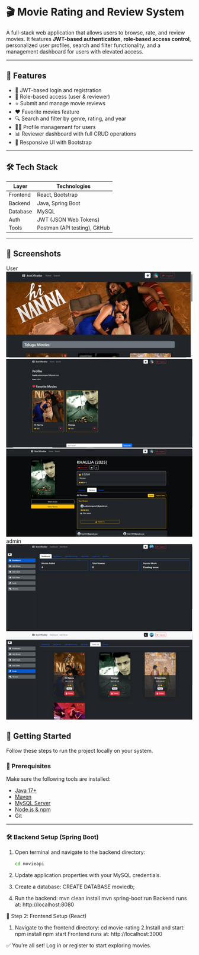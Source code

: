 # 🎬 Movie Rating and Review System

A full-stack web application that allows users to browse, rate, and review movies. It features **JWT-based authentication**, **role-based access control**, personalized user profiles, search and filter functionality, and a management dashboard for users with elevated access.

---

## 🚀 Features

- 🔐 JWT-based login and registration
- 👥 Role-based access (user & reviewer)
- ⭐ Submit and manage movie reviews
- ❤️ Favorite movies feature
- 🔍 Search and filter by genre, rating, and year
- 🧑‍💻 Profile management for users
- 📊 Reviewer dashboard with full CRUD operations
- 📱 Responsive UI with Bootstrap

---

## 🛠️ Tech Stack

| Layer       | Technologies                  |
|-------------|-------------------------------|
| Frontend    | React, Bootstrap              |
| Backend     | Java, Spring Boot             |
| Database    | MySQL                         |
| Auth        | JWT (JSON Web Tokens)         |
| Tools       | Postman (API testing), GitHub |

---

## 📸 Screenshots
User
![Home Page](Screenshots/Home_page.png)
![Profile](Screenshots/Profile.png)
![Movie_Card](Screenshots/Movie_Card.png)
admin
![Dashboard](Screenshots/Admin_DashBoard.png)
![MovieCards](Screenshots/MovieCards_Admin.png)
## 🏁 Getting Started

Follow these steps to run the project locally on your system.

### 🔧 Prerequisites

Make sure the following tools are installed:

- [Java 17+](https://www.oracle.com/java/technologies/javase/jdk17-archive-downloads.html)
- [Maven](https://maven.apache.org/install.html)
- [MySQL Server](https://dev.mysql.com/downloads/installer/)
- [Node.js & npm](https://nodejs.org/)
- Git

---

### 🛠️ Backend Setup (Spring Boot)

1. Open terminal and navigate to the backend directory:
   ```bash
   cd movieapi
2. Update application.properties with your MySQL credentials.

3. Create a database:
CREATE DATABASE moviedb;
4. Run the backend:
mvn clean install
mvn spring-boot:run
Backend runs at: http://localhost:8080

🔹 Step 2: Frontend Setup (React)
1. Navigate to the frontend directory:
cd movie-rating
2.Install and start:
npm install
npm start
Frontend runs at: http://localhost:3000

✅ You’re all set! Log in or register to start exploring movies.
